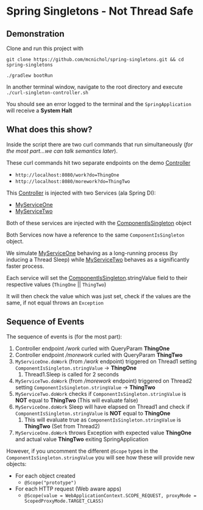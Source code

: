 # Spring Singletons - Not Thread Safe

## Demonstration
Clone and run this project with

`git clone https://github.com/mcnichol/spring-singletons.git && cd spring-singletons`

`./gradlew bootRun`

In another terminal window, navigate to the root directory and execute `./curl-singleton-controller.sh` 

You should see an error logged to the terminal and the `SpringApplication` will receive a **System Halt** 

## What does this show?
Inside the script there are two curl commands that run simultaneously (*for the most part...we can talk semantics later*).

These curl commands hit two separate endpoints on the demo [Controller](./src/main/java/com/mcnichol/spring/Controller.java)
 * `http://localhost:8080/work?do=ThingOne`
 * `http://localhost:8080/morework?do=ThingTwo`

This [Controller](./src/main/java/com/mcnichol/spring/Controller.java) is injected with two Services (ala Spring DI):
 * [MyServiceOne](./src/main/java/com/mcnichol/spring/MyServiceOne.java)
 * [MyServiceTwo](./src/main/java/com/mcnichol/spring/MyServiceTwo.java)

Both of these services are injected with the [ComponentIsSingleton](./src/main/java/com/mcnichol/spring/ComponentShouldBeSingleton.java) object

Both Services now have a reference to the same `ComponentIsSingleton` object.

We simulate [MyServiceOne](./src/main/java/com/mcnichol/spring/MyServiceOne.java) behaving as a long-running process (by inducing a Thread Sleep) while [MyServiceTwo](./src/main/java/com/mcnichol/spring/MyServiceTwo.java) behaves as a significantly faster process. 

Each service will set the [ComponentIsSingleton](./src/main/java/com/mcnichol/spring/ComponentShouldBeSingleton.java).stringValue field to their respective values (`ThingOne` || `ThingTwo`)

It will then check the value which was just set, check if the values are the same, if not equal throws an `Exception`

## Sequence of Events

The sequence of events is (for the most part):
1. Controller endpoint */work* curled with QueryParam **ThingOne**
1. Controller endpoint */morework* curled with QueryParam **ThingTwo**
1. `MyServiceOne.doWork` (from */work* endpoint) triggered on Thread1 setting `ComponentIsSingleton.stringValue` -> **ThingOne**
    1. Thread1.Sleep is called for 2 seconds
1. `MyServiceTwo.doWork` (from */morework* endpoint) triggered on Thread2 setting `ComponentIsSingleton.stringValue` -> **ThingTwo**
1. `MyServiceTwo.doWork` checks if `ComponentIsSingleton.stringValue` is **NOT** equal to **ThingTwo** (This will evaluate false)
1. `MyServiceOne.doWork` Sleep will have elapsed on Thread1 and check if `ComponentIsSingleton.stringValue` is **NOT** equal to **ThingOne** 
    1. This will evaluate true as `ComponentIsSingleton.stringValue` is **ThingTwo** (Set from Thread2)
1. `MyServiceOne.doWork` throws Exception with expected value **ThingOne** and actual value **ThingTwo** exiting SpringApplication

However, if you uncomment the different `@Scope` types in the `ComponentIsSingleton.stringValue` you will see how these will provide new objects:
 * For each object created
    * `@Scope("prototype")`
 * For each HTTP request (Web aware apps)
    * `@Scope(value = WebApplicationContext.SCOPE_REQUEST, proxyMode = ScopedProxyMode.TARGET_CLASS)`
